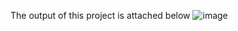 The output of this project is attached below
![image](https://github.com/RoshniMukherjee/Super-over-functional/assets/88767197/f85fde9c-e7ce-45d7-876c-e8c692345994)
